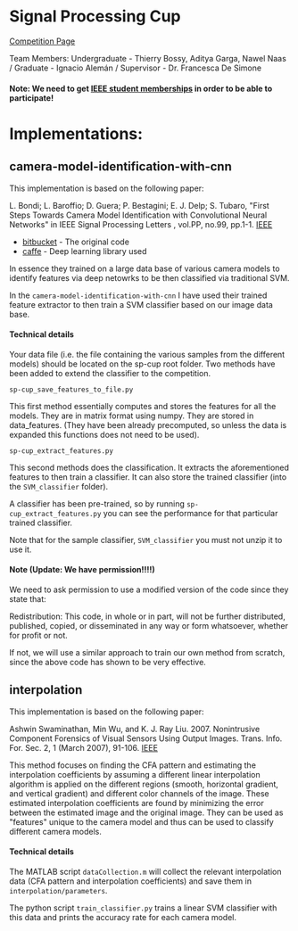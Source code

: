 # Signal Processing Cup

[Competition Page](http://signalprocessingsociety.org/get-involved/signal-processing-cup)

Team Members:
Undergraduate - Thierry Bossy, Aditya Garga, Nawel Naas /
Graduate - Ignacio Alemán /
Supervisor - Dr. Francesca De Simone

#### Note: We need to get [IEEE student memberships](https://www.ieee.org/membership_services/membership/join/index.html?WT.mc_id=hc_join) in order to be able to participate!


# Implementations:

## camera-model-identification-with-cnn

This implementation is based on the following paper:

L. Bondi; L. Baroffio; D. Guera; P. Bestagini; E. J. Delp; S. Tubaro, "First Steps Towards Camera Model Identification with Convolutional Neural Networks" in IEEE Signal Processing Letters , vol.PP, no.99, pp.1-1. [IEEE](http://ieeexplore.ieee.org/document/7786852/)

* [bitbucket](https://bitbucket.org/polimi-ispl/camera-model-identification-with-cnn/src) - The original code
* [caffe](http://caffe.berkeleyvision.org) - Deep learning library used

In essence they trained on a large data base of various camera models to identify features via deep netowrks to be then classified via traditional SVM. 

In the ```camera-model-identification-with-cnn``` I have used their trained feature extractor to then train a SVM classifier based on our image data base.

#### Technical details 

Your data file (i.e. the file containing the various samples from the different models) should be located on the sp-cup root folder.
Two methods have been added to extend the classifier to the competition. 

```
sp-cup_save_features_to_file.py
```

This first method essentially computes and stores the features for all the models. They are in matrix format using numpy. They are stored in data_features. (They have been already precomputed, so unless the data is expanded this functions does not need to be used).

```
sp-cup_extract_features.py 
```

This second methods does the classification. It extracts the aforementioned features to then train a classifier. It can also store the trained classifier (into the ```SVM_classifier``` folder).


A classifier has been pre-trained, so by running ```sp-cup_extract_features.py``` you can see the performance for that particular trained classifier.

Note that for the sample classifier, ```SVM_classifier``` you must not unzip it to use it.


#### Note (Update: We have permission!!!!)

We need to ask permission to use a modified version of the code since they state that:

Redistribution: This code, in whole or in part, will not be further distributed, published, copied, or disseminated in any way or form whatsoever, whether for profit or not.

If not, we will use a similar approach to train our own method from scratch, since the above code has shown to be very effective.

## interpolation

This implementation is based on the following paper:

Ashwin Swaminathan, Min Wu, and K. J. Ray Liu. 2007. Nonintrusive Component Forensics of Visual Sensors Using Output Images. Trans. Info. For. Sec. 2, 1 (March 2007), 91-106. [IEEE](http://ieeexplore.ieee.org/document/4100631/)

This method focuses on finding the CFA pattern and estimating the interpolation coefficients by assuming a different linear interpolation algorithm is applied on the different regions (smooth, horizontal gradient, and vertical gradient) and different color channels of the image. These estimated interpolation coefficients are found by minimizing the error between the estimated image and the original image. They can be used as "features" unique to the camera model and thus can be used to classify different camera models.

#### Technical details

The MATLAB script ```dataCollection.m``` will collect the relevant interpolation data (CFA pattern and interpolation coefficients) and save them in ```interpolation/parameters```.

The python script ```train_classifier.py``` trains a linear SVM classifier with this data and prints the accuracy rate for each camera model.
